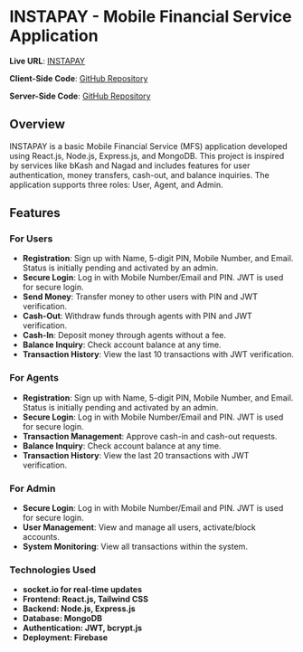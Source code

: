# INSTAPAY - Mobile Financial Service Application

**Live URL**: [INSTAPAY](https://mfs-app-4e475.web.app)

**Client-Side Code**: [GitHub Repository](https://github.com/Tajbir23/mfs-client.git)

**Server-Side Code**: [GitHub Repository](https://github.com/Tajbir23/mfs-server.git)

## Overview

INSTAPAY is a basic Mobile Financial Service (MFS) application developed using React.js, Node.js, Express.js, and MongoDB. This project is inspired by services like bKash and Nagad and includes features for user authentication, money transfers, cash-out, and balance inquiries. The application supports three roles: User, Agent, and Admin.

## Features

### For Users
- **Registration**: Sign up with Name, 5-digit PIN, Mobile Number, and Email. Status is initially pending and activated by an admin.
- **Secure Login**: Log in with Mobile Number/Email and PIN. JWT is used for secure login.
- **Send Money**: Transfer money to other users with PIN and JWT verification.
- **Cash-Out**: Withdraw funds through agents with PIN and JWT verification.
- **Cash-In**: Deposit money through agents without a fee.
- **Balance Inquiry**: Check account balance at any time.
- **Transaction History**: View the last 10 transactions with JWT verification.

### For Agents
- **Registration**: Sign up with Name, 5-digit PIN, Mobile Number, and Email. Status is initially pending and activated by an admin.
- **Secure Login**: Log in with Mobile Number/Email and PIN. JWT is used for secure login.
- **Transaction Management**: Approve cash-in and cash-out requests.
- **Balance Inquiry**: Check account balance at any time.
- **Transaction History**: View the last 20 transactions with JWT verification.

### For Admin
- **Secure Login**: Log in with Mobile Number/Email and PIN. JWT is used for secure login.
- **User Management**: View and manage all users, activate/block accounts.
- **System Monitoring**: View all transactions within the system.


### Technologies Used
- **socket.io for real-time updates**
- **Frontend: React.js, Tailwind CSS**
- **Backend: Node.js, Express.js**
- **Database: MongoDB**
- **Authentication: JWT, bcrypt.js**
- **Deployment: Firebase**